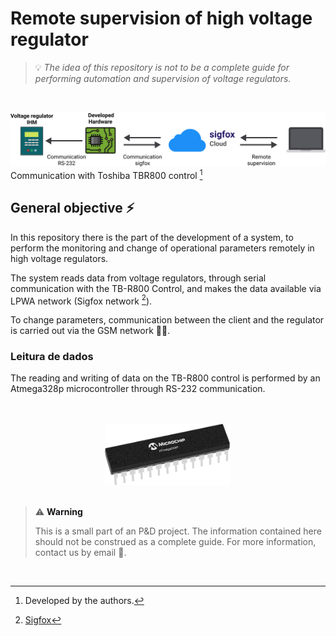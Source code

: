 # Remote supervision of high voltage regulator
> <span></span>
> :bulb: *The idea of this repository is not to be a complete guide for performing automation and supervision of voltage regulators.*
> <br>

<br>

![schematic of the project](./img/project.png)
Communication with Toshiba TBR800 control [^1]

## General objective :zap:
In this repository there is the part of the development of a system, to perform the monitoring and change of operational parameters remotely in high voltage regulators.

The system reads data from voltage regulators, through serial communication with the TB-R800 Control, and makes the data available via LPWA network (Sigfox network [^2]).

To change parameters, communication between the client and the regulator is carried out via the GSM network :satellite::iphone:.

### Leitura de dados
The reading and writing of data on the TB-R800 control is performed by an Atmega328p microcontroller through RS-232 communication.

<br/>
<br/>

<img src="./img/ATmega328P.png" alt="ATmega328P" style="margin-left: 30%;" width="200"/>

<br/>
<br/>


> <span></span>
> :warning:  <span style="color:#131518"><b> Warning </b></span>
> 
> This is a small part of an P&D project. The information contained here should not be construed as a complete guide. For more information, contact us by email :love_letter:.
> <br>

<br/>

[^1]:Developed by the authors. 
[^2]:[Sigfox](https://www.sigfox.com/)
